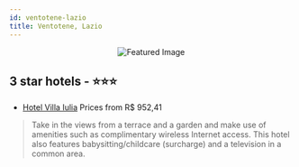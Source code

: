 ```yaml
---
id: ventotene-lazio
title: Ventotene, Lazio
---
```


<center><img src="https://i.travelapi.com/hotels/40000000/39010000/39009600/39009542/30e11b09_z.jpg" alt="Featured Image" /></center>


##  3 star hotels - ⭐️⭐️⭐️

-    [Hotel Villa Iulia](https://us.hurb.com/hotels/ventotene/hotel-villa-iulia-JNP-JP949305?cmp=18055) Prices from R$ 952,41
   > Take in the views from a terrace and a garden and make use of amenities such as complimentary wireless Internet access. This hotel also features babysitting/childcare (surcharge) and a television in a common area.
